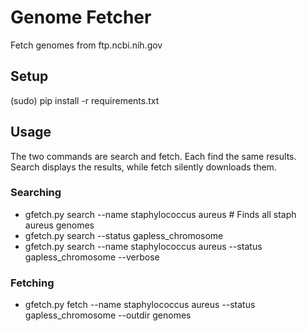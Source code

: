 # Genome Fetcher

Fetch genomes from ftp.ncbi.nih.gov

## Setup
(sudo) pip install -r requirements.txt

## Usage

The two commands are search and fetch.  Each find the same results.  
Search displays the results, while fetch silently downloads them.

### Searching

*   gfetch.py search --name staphylococcus aureus # Finds all staph aureus genomes
*   gfetch.py search --status gapless_chromosome
*   gfetch.py search --name staphylococcus aureus --status gapless_chromosome --verbose

### Fetching
*   gfetch.py fetch --name staphylococcus aureus --status gapless_chromosome --outdir genomes
